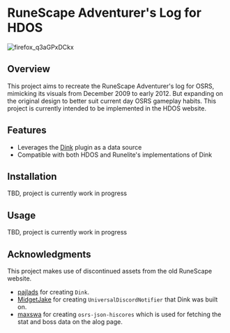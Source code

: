 # RuneScape Adventurer's Log for HDOS

![firefox_q3aGPxDCkx](https://github.com/J3sven/OSRS-alog/assets/18210607/3c5e432d-963c-468c-ba7a-536ab288b143)

## Overview

This project aims to recreate the RuneScape Adventurer's log for OSRS, mimicking its visuals from December 2009 to early 2012. But expanding on the original design to better suit current day OSRS gameplay habits. This project is currently intended to be implemented in the HDOS website.

## Features

- Leverages the [Dink](https://github.com/pajlads/DinkPlugin) plugin as a data source
- Compatible with both HDOS and Runelite's implementations of Dink

## Installation

TBD, project is currently work in progress

## Usage

TBD, project is currently work in progress


## Acknowledgments

This project makes use of discontinued assets from the old RuneScape website.

- [pajlads](https://github.com/pajlads) for creating `Dink`.
- [MidgetJake](https://github.com/MidgetJake) for creating `UniversalDiscordNotifier` that Dink was built on.
- [maxswa](https://github.com/maxswa) for creating `osrs-json-hiscores` which is used for fetching the stat and boss data on the alog page.
